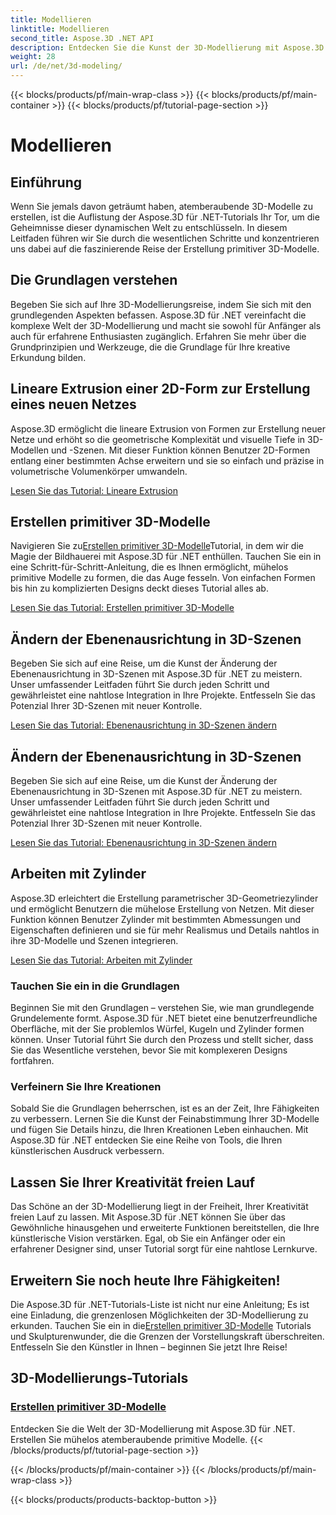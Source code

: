 ```yaml
---
title: Modellieren
linktitle: Modellieren
second_title: Aspose.3D .NET API
description: Entdecken Sie die Kunst der 3D-Modellierung mit Aspose.3D für .NET! Erstellen Sie in diesem umfassenden Tutorial ganz einfach faszinierende Grundmodelle. Lassen Sie Ihrer Kreativität noch heute freien Lauf.
weight: 28
url: /de/net/3d-modeling/
---
```


{{< blocks/products/pf/main-wrap-class >}}
{{< blocks/products/pf/main-container >}}
{{< blocks/products/pf/tutorial-page-section >}}

# Modellieren


## Einführung

Wenn Sie jemals davon geträumt haben, atemberaubende 3D-Modelle zu erstellen, ist die Auflistung der Aspose.3D für .NET-Tutorials Ihr Tor, um die Geheimnisse dieser dynamischen Welt zu entschlüsseln. In diesem Leitfaden führen wir Sie durch die wesentlichen Schritte und konzentrieren uns dabei auf die faszinierende Reise der Erstellung primitiver 3D-Modelle.

## Die Grundlagen verstehen

Begeben Sie sich auf Ihre 3D-Modellierungsreise, indem Sie sich mit den grundlegenden Aspekten befassen. Aspose.3D für .NET vereinfacht die komplexe Welt der 3D-Modellierung und macht sie sowohl für Anfänger als auch für erfahrene Enthusiasten zugänglich. Erfahren Sie mehr über die Grundprinzipien und Werkzeuge, die die Grundlage für Ihre kreative Erkundung bilden.

## Lineare Extrusion einer 2D-Form zur Erstellung eines neuen Netzes

Aspose.3D ermöglicht die lineare Extrusion von Formen zur Erstellung neuer Netze und erhöht so die geometrische Komplexität und visuelle Tiefe in 3D-Modellen und -Szenen. Mit dieser Funktion können Benutzer 2D-Formen entlang einer bestimmten Achse erweitern und sie so einfach und präzise in volumetrische Volumenkörper umwandeln.

[Lesen Sie das Tutorial: Lineare Extrusion](./linear-extrusion/)

## Erstellen primitiver 3D-Modelle

 Navigieren Sie zu[Erstellen primitiver 3D-Modelle](./primitive-3d-models/)Tutorial, in dem wir die Magie der Bildhauerei mit Aspose.3D für .NET enthüllen. Tauchen Sie ein in eine Schritt-für-Schritt-Anleitung, die es Ihnen ermöglicht, mühelos primitive Modelle zu formen, die das Auge fesseln. Von einfachen Formen bis hin zu komplizierten Designs deckt dieses Tutorial alles ab.

[Lesen Sie das Tutorial: Erstellen primitiver 3D-Modelle](./primitive-3d-models/)

## Ändern der Ebenenausrichtung in 3D-Szenen

Begeben Sie sich auf eine Reise, um die Kunst der Änderung der Ebenenausrichtung in 3D-Szenen mit Aspose.3D für .NET zu meistern. Unser umfassender Leitfaden führt Sie durch jeden Schritt und gewährleistet eine nahtlose Integration in Ihre Projekte. Entfesseln Sie das Potenzial Ihrer 3D-Szenen mit neuer Kontrolle.

[Lesen Sie das Tutorial: Ebenenausrichtung in 3D-Szenen ändern](./change-plane-orientation/)

## Ändern der Ebenenausrichtung in 3D-Szenen

Begeben Sie sich auf eine Reise, um die Kunst der Änderung der Ebenenausrichtung in 3D-Szenen mit Aspose.3D für .NET zu meistern. Unser umfassender Leitfaden führt Sie durch jeden Schritt und gewährleistet eine nahtlose Integration in Ihre Projekte. Entfesseln Sie das Potenzial Ihrer 3D-Szenen mit neuer Kontrolle.

[Lesen Sie das Tutorial: Ebenenausrichtung in 3D-Szenen ändern](./change-plane-orientation/)


## Arbeiten mit Zylinder

Aspose.3D erleichtert die Erstellung parametrischer 3D-Geometriezylinder und ermöglicht Benutzern die mühelose Erstellung von Netzen. Mit dieser Funktion können Benutzer Zylinder mit bestimmten Abmessungen und Eigenschaften definieren und sie für mehr Realismus und Details nahtlos in ihre 3D-Modelle und Szenen integrieren.

[Lesen Sie das Tutorial: Arbeiten mit Zylinder](./working-with-cylinder/)



### Tauchen Sie ein in die Grundlagen

Beginnen Sie mit den Grundlagen – verstehen Sie, wie man grundlegende Grundelemente formt. Aspose.3D für .NET bietet eine benutzerfreundliche Oberfläche, mit der Sie problemlos Würfel, Kugeln und Zylinder formen können. Unser Tutorial führt Sie durch den Prozess und stellt sicher, dass Sie das Wesentliche verstehen, bevor Sie mit komplexeren Designs fortfahren.

### Verfeinern Sie Ihre Kreationen

Sobald Sie die Grundlagen beherrschen, ist es an der Zeit, Ihre Fähigkeiten zu verbessern. Lernen Sie die Kunst der Feinabstimmung Ihrer 3D-Modelle und fügen Sie Details hinzu, die Ihren Kreationen Leben einhauchen. Mit Aspose.3D für .NET entdecken Sie eine Reihe von Tools, die Ihren künstlerischen Ausdruck verbessern.

## Lassen Sie Ihrer Kreativität freien Lauf

Das Schöne an der 3D-Modellierung liegt in der Freiheit, Ihrer Kreativität freien Lauf zu lassen. Mit Aspose.3D für .NET können Sie über das Gewöhnliche hinausgehen und erweiterte Funktionen bereitstellen, die Ihre künstlerische Vision verstärken. Egal, ob Sie ein Anfänger oder ein erfahrener Designer sind, unser Tutorial sorgt für eine nahtlose Lernkurve.

## Erweitern Sie noch heute Ihre Fähigkeiten!

 Die Aspose.3D für .NET-Tutorials-Liste ist nicht nur eine Anleitung; Es ist eine Einladung, die grenzenlosen Möglichkeiten der 3D-Modellierung zu erkunden. Tauchen Sie ein in die[Erstellen primitiver 3D-Modelle](./primitive-3d-models/) Tutorials und Skulpturenwunder, die die Grenzen der Vorstellungskraft überschreiten. Entfesseln Sie den Künstler in Ihnen – beginnen Sie jetzt Ihre Reise!
## 3D-Modellierungs-Tutorials
### [Erstellen primitiver 3D-Modelle](./primitive-3d-models/)
Entdecken Sie die Welt der 3D-Modellierung mit Aspose.3D für .NET. Erstellen Sie mühelos atemberaubende primitive Modelle.
{{< /blocks/products/pf/tutorial-page-section >}}

{{< /blocks/products/pf/main-container >}}
{{< /blocks/products/pf/main-wrap-class >}}

{{< blocks/products/products-backtop-button >}}
